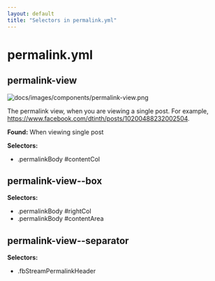 ```yaml
---
layout: default
title: "Selectors in permalink.yml"
---
```


# permalink.yml



## permalink-view

![docs/images/components/permalink-view.png](https://github.com/dtinth/dark-facebook/blob/dfb2/docs/images/components/permalink-view.png?raw=true)


The permalink view, when you are viewing a single post.
For example, <https://www.facebook.com/dtinth/posts/10200488232002504>.


__Found:__ When viewing single post

__Selectors:__

 * .permalinkBody \#contentCol



## permalink-view--box

__Selectors:__

 * .permalinkBody \#rightCol
 * .permalinkBody \#contentArea



## permalink-view--separator

__Selectors:__

 * .fbStreamPermalinkHeader

